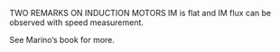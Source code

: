 TWO REMARKS ON INDUCTION MOTORS
IM is flat and IM flux can be observed with speed measurement.



See Marino’s book for more.

